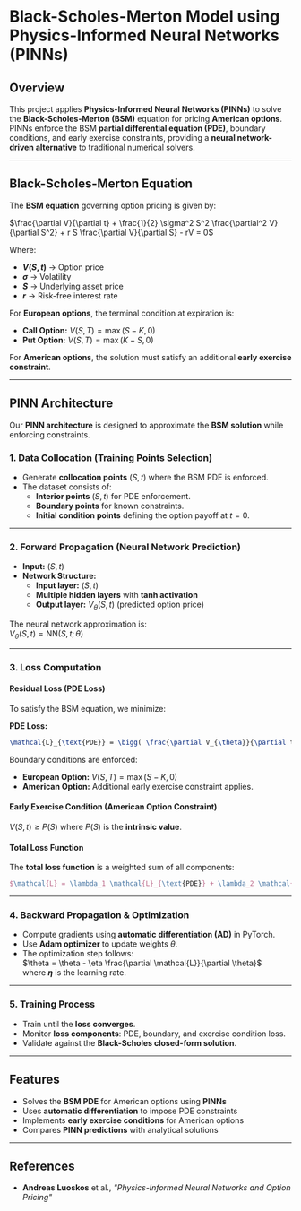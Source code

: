 # **Black-Scholes-Merton Model using Physics-Informed Neural Networks (PINNs)**
## **Overview**
This project applies **Physics-Informed Neural Networks (PINNs)** to solve the **Black-Scholes-Merton (BSM)** equation for pricing **American options**. PINNs enforce the BSM **partial differential equation (PDE)**, boundary conditions, and early exercise constraints, providing a **neural network-driven alternative** to traditional numerical solvers.

---

## **Black-Scholes-Merton Equation**
The **BSM equation** governing option pricing is given by:

$\frac{\partial V}{\partial t} + \frac{1}{2} \sigma^2 S^2 \frac{\partial^2 V}{\partial S^2} + r S \frac{\partial V}{\partial S} - rV = 0$

Where:
- **$V(S, t)$** → Option price  
- **$\sigma$** → Volatility  
- **$S$** → Underlying asset price  
- **$r$** → Risk-free interest rate  

For **European options**, the terminal condition at expiration is:
- **Call Option:** $V(S, T) = \max(S - K, 0)$  
- **Put Option:** $V(S, T) = \max(K - S, 0)$  

For **American options**, the solution must satisfy an additional **early exercise constraint**.

---

## **PINN Architecture**
Our **PINN architecture** is designed to approximate the **BSM solution** while enforcing constraints.

### **$1.$ Data Collocation (Training Points Selection)**
- Generate **collocation points** $(S, t)$ where the BSM PDE is enforced.
- The dataset consists of:
  - **Interior points** $(S, t)$ for PDE enforcement.
  - **Boundary points** for known constraints.
  - **Initial condition points** defining the option payoff at $t=0$.

---

### **$2.$ Forward Propagation (Neural Network Prediction)**
- **Input:** $(S, t)$  
- **Network Structure:**
  - **Input layer:** $(S, t)$  
  - **Multiple hidden layers** with **tanh activation**  
  - **Output layer:** $V_{\theta}(S, t)$ (predicted option price)  

The neural network approximation is:  
$V_{\theta}(S, t) = \text{NN}(S, t; \theta)$  

---

### **$3.$ Loss Computation**
#### **Residual Loss (PDE Loss)**
To satisfy the BSM equation, we minimize:  

**PDE Loss:**  
```latex
\mathcal{L}_{\text{PDE}} = \bigg( \frac{\partial V_{\theta}}{\partial t} + \frac{1}{2} \sigma^2 S^2 \frac{\partial^2 V_{\theta}}{\partial S^2} + r S \frac{\partial V_{\theta}}{\partial S} - rV_{\theta} \bigg)^2
```
Boundary conditions are enforced:
- **European Option:** $V(S, T) = \max(S - K, 0)$  
- **American Option:** Additional early exercise constraint applies.

#### **Early Exercise Condition (American Option Constraint)**
$V(S, t) \geq P(S)$ where $P(S)$ is the **intrinsic value**.

#### **Total Loss Function**
The **total loss function** is a weighted sum of all components:  
```latex
$\mathcal{L} = \lambda_1 \mathcal{L}_{\text{PDE}} + \lambda_2 \mathcal{L}_{\text{boundary}} + \lambda_3 \mathcal{L}_{\text{exercise}}$
```
---

### **$4.$ Backward Propagation & Optimization**
- Compute gradients using **automatic differentiation (AD)** in PyTorch.
- Use **Adam optimizer** to update weights $\theta$.
- The optimization step follows:  
  $\theta = \theta - \eta \frac{\partial \mathcal{L}}{\partial \theta}$  
  where **$\eta$** is the learning rate.

---

### **$5.$ Training Process**
- Train until the **loss converges**.
- Monitor **loss components**: PDE, boundary, and exercise condition loss.
- Validate against the **Black-Scholes closed-form solution**.

---

## **Features**
- Solves the **BSM PDE** for American options using **PINNs**  
- Uses **automatic differentiation** to impose PDE constraints  
- Implements **early exercise conditions** for American options  
- Compares **PINN predictions** with analytical solutions  

---

## **References**
- **Andreas Luoskos** et al., *"Physics-Informed Neural Networks and Option Pricing"*



